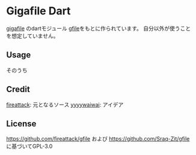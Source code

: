 # Gigafile Dart
[gigafile](https://gigafile.nu) のdartモジュール
[gfile](https://github.com/fireattack/gfile)をもとに作られています。
自分以外が使うことを想定していません。

## Usage
そのうち

## Credit
[fireattack](https://github.com/fireattack): 元となるソース
[yyyywaiwai](https://github.com/yyyywaiwai): アイデア

## License
https://github.com/fireattack/gfile および https://github.com/Sraq-Zit/gfile に基づいてGPL-3.0